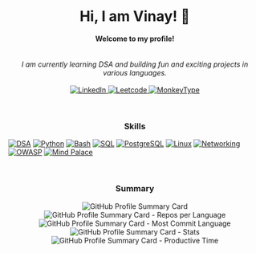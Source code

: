 <h1 align="center">Hi, I am Vinay! 👋</h1>

<p align="center">
    <b>Welcome to my profile!</b><br><br>
    <i>
        <br>
       I am currently learning DSA and building fun and exciting projects in various languages.<br>
    </i><br>
    <a href="https://www.linkedin.com/in/kkvinay/">
        <img src="https://img.shields.io/badge/-LinkedIn-blue" alt="LinkedIn">
  </a >
    <a href="https://leetcode.com/0KvinayK0/">
    <img src="https://img.shields.io/badge/Leetcode-brown" alt="Leetcode">
 </a>   
  <a href="https://monkeytype.com/profile/0KvinayK0">
    <img src="https://img.shields.io/badge/Monkey-Type-lightgrey" alt="MonkeyType">
 </a>     
</p>

<!-- ### Skills -->
<br><h3 align="center">Skills</h3>

[![DSA](https://img.shields.io/badge/-DSA-black?style=for-the-badge&logo=appveyor)](https://github.com/0KvinayK0)
[![Python](https://img.shields.io/badge/-Python-black?style=for-the-badge&logo=python)](https://github.com/0KvinayK0)
[![Bash](https://img.shields.io/badge/-Bash-black?style=for-the-badge&logo=shell)](https://github.com/0KvinayK0)
[![SQL](https://img.shields.io/badge/-SQL-black?style=for-the-badge&logo=oracle)](https://github.com/0KvinayK0)
[![PostgreSQL](https://img.shields.io/badge/-PostgreSQL-black?style=for-the-badge&logo=postgresql)](https://github.com/0KvinayK0)
[![Linux](https://img.shields.io/badge/-Linux-black?style=for-the-badge&logo=linux)](https://github.com/0KvinayK0)
[![Networking](https://img.shields.io/badge/-Networking-black?style=for-the-badge&logo=wire)](https://github.com/0KvinayK0)
[![OWASP](https://img.shields.io/badge/-OWASP-black?style=for-the-badge&logo=OWASP)](https://github.com/0KvinayK0)
[![Mind Palace](https://img.shields.io/badge/-Mind%20Palace-black?style=for-the-badge&logo=smartthings)](https://github.com/0KvinayK0)

<!-- ### Summary -->
<br><h3 align="center">Summary</h3>

<p align="center">
  <img src="http://github-profile-summary-cards.vercel.app/api/cards/profile-details?username=0KvinayK0&theme=chartreuse_dark" alt="GitHub Profile Summary Card">
  <img src="http://github-profile-summary-cards.vercel.app/api/cards/repos-per-language?username=0KvinayK0&theme=chartreuse_dark" alt="GitHub Profile Summary Card - Repos per Language">
   <img src="http://github-profile-summary-cards.vercel.app/api/cards/most-commit-language?username=0KvinayK0&theme=chartreuse_dark" alt="GitHub Profile Summary Card - Most Commit Language">
  <img src="http://github-profile-summary-cards.vercel.app/api/cards/stats?username=0KvinayK0&theme=chartreuse_dark" alt="GitHub Profile Summary Card - Stats">
  <img src="http://github-profile-summary-cards.vercel.app/api/cards/productive-time?username=0KvinayK0&theme=chartreuse_dark&utcOffset=8" alt="GitHub Profile Summary Card - Productive Time">
</p>

<!-- ![](http://github-profile-summary-cards.vercel.app/api/cards/profile-details?username=0KvinayK0&theme=chartreuse_dark)
![](http://github-profile-summary-cards.vercel.app/api/cards/repos-per-language?username=0KvinayK0&theme=chartreuse_dark)
![](http://github-profile-summary-cards.vercel.app/api/cards/most-commit-language?username=0KvinayK0&theme=chartreuse_dark)
![](http://github-profile-summary-cards.vercel.app/api/cards/stats?username=0KvinayK0&theme=chartreuse_dark)
![](http://github-profile-summary-cards.vercel.app/api/cards/productive-time?username=0KvinayK0&theme=chartreuse_dark&utcOffset=8) -->

